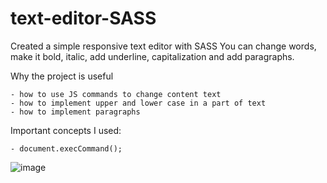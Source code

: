 # text-editor-SASS
Created a simple responsive text editor with SASS
You can change words, make it bold, italic, add underline, capitalization and add paragraphs.
	
Why the project is useful

	- how to use JS commands to change content text
	- how to implement upper and lower case in a part of text
	- how to implement paragraphs

Important concepts I used:

	- document.execCommand();
  

![image](https://user-images.githubusercontent.com/81515650/159186262-f7dc9894-b1fe-4f17-a330-5bc3702d4d49.png)
